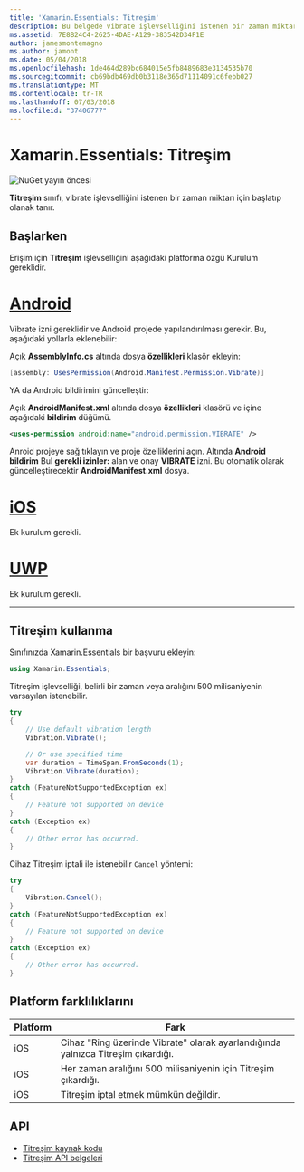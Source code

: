 ```yaml
---
title: 'Xamarin.Essentials: Titreşim'
description: Bu belgede vibrate işlevselliğini istenen bir zaman miktarı için başlatıp olanak sağlayan Xamarin.Essentials Titreşim sınıfında açıklanmaktadır.
ms.assetid: 7E8B24C4-2625-4DAE-A129-383542D34F1E
author: jamesmontemagno
ms.author: jamont
ms.date: 05/04/2018
ms.openlocfilehash: 1de464d289bc684015e5fb8489683e3134535b70
ms.sourcegitcommit: cb69bdb469db0b3118e365d71114091c6febb027
ms.translationtype: MT
ms.contentlocale: tr-TR
ms.lasthandoff: 07/03/2018
ms.locfileid: "37406777"
---
```

# <a name="xamarinessentials-vibration"></a>Xamarin.Essentials: Titreşim

![NuGet yayın öncesi](~/media/shared/pre-release.png)

**Titreşim** sınıfı, vibrate işlevselliğini istenen bir zaman miktarı için başlatıp olanak tanır.

## <a name="getting-started"></a>Başlarken

Erişim için **Titreşim** işlevselliğini aşağıdaki platforma özgü Kurulum gereklidir.

# <a name="androidtabandroid"></a>[Android](#tab/android)

Vibrate izni gereklidir ve Android projede yapılandırılması gerekir. Bu, aşağıdaki yollarla eklenebilir:

Açık **AssemblyInfo.cs** altında dosya **özellikleri** klasör ekleyin:

```csharp
[assembly: UsesPermission(Android.Manifest.Permission.Vibrate)]
```

YA da Android bildirimini güncelleştir:

Açık **AndroidManifest.xml** altında dosya **özellikleri** klasörü ve içine aşağıdaki **bildirim** düğümü.

```xml
<uses-permission android:name="android.permission.VIBRATE" />
```

Anroid projeye sağ tıklayın ve proje özelliklerini açın. Altında **Android bildirim** Bul **gerekli izinler:** alan ve onay **VIBRATE** izni. Bu otomatik olarak güncelleştirecektir **AndroidManifest.xml** dosya.

# <a name="iostabios"></a>[iOS](#tab/ios)

Ek kurulum gerekli.

# <a name="uwptabuwp"></a>[UWP](#tab/uwp)

Ek kurulum gerekli.

-----

## <a name="using-vibration"></a>Titreşim kullanma

Sınıfınızda Xamarin.Essentials bir başvuru ekleyin:

```csharp
using Xamarin.Essentials;
```

Titreşim işlevselliği, belirli bir zaman veya aralığını 500 milisaniyenin varsayılan istenebilir.

```csharp
try
{
    // Use default vibration length
    Vibration.Vibrate();

    // Or use specified time
    var duration = TimeSpan.FromSeconds(1);
    Vibration.Vibrate(duration);
}
catch (FeatureNotSupportedException ex)
{
    // Feature not supported on device
}
catch (Exception ex)
{
    // Other error has occurred.
}
```

Cihaz Titreşim iptali ile istenebilir `Cancel` yöntemi:

```csharp
try
{
    Vibration.Cancel();
}
catch (FeatureNotSupportedException ex)
{
    // Feature not supported on device
}
catch (Exception ex)
{
    // Other error has occurred.
}
```

## <a name="platform-differences"></a>Platform farklılıklarını

| Platform | Fark |
| --- | --- |
| iOS | Cihaz "Ring üzerinde Vibrate" olarak ayarlandığında yalnızca Titreşim çıkardığı. |
| iOS | Her zaman aralığını 500 milisaniyenin için Titreşim çıkardığı. |
| iOS | Titreşim iptal etmek mümkün değildir. |

## <a name="api"></a>API

- [Titreşim kaynak kodu](https://github.com/xamarin/Essentials/tree/master/Xamarin.Essentials/Vibration)
- [Titreşim API belgeleri](xref:Xamarin.Essentials.Vibration)
